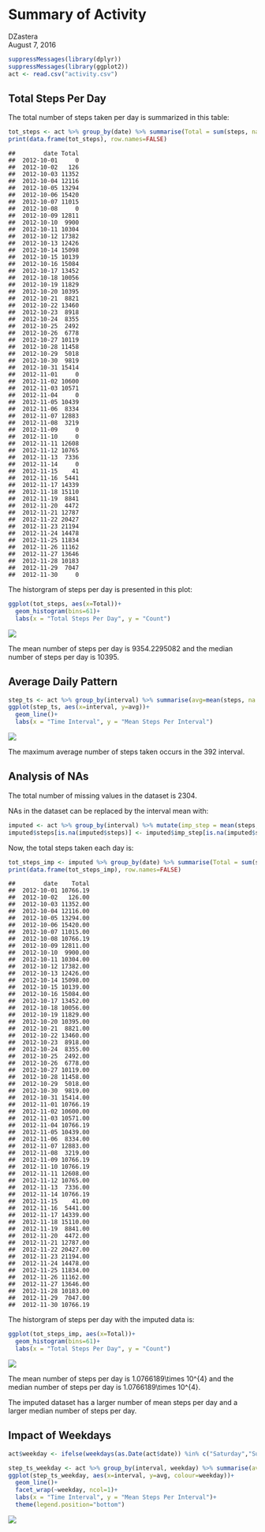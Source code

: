 # Summary of Activity
DZastera  
August 7, 2016  




```r
suppressMessages(library(dplyr))
suppressMessages(library(ggplot2))
act <- read.csv("activity.csv")
```

## Total Steps Per Day

The total number of steps taken per day is summarized in this table:


```r
tot_steps <- act %>% group_by(date) %>% summarise(Total = sum(steps, na.rm=TRUE))
print(data.frame(tot_steps), row.names=FALSE)
```

```
##        date Total
##  2012-10-01     0
##  2012-10-02   126
##  2012-10-03 11352
##  2012-10-04 12116
##  2012-10-05 13294
##  2012-10-06 15420
##  2012-10-07 11015
##  2012-10-08     0
##  2012-10-09 12811
##  2012-10-10  9900
##  2012-10-11 10304
##  2012-10-12 17382
##  2012-10-13 12426
##  2012-10-14 15098
##  2012-10-15 10139
##  2012-10-16 15084
##  2012-10-17 13452
##  2012-10-18 10056
##  2012-10-19 11829
##  2012-10-20 10395
##  2012-10-21  8821
##  2012-10-22 13460
##  2012-10-23  8918
##  2012-10-24  8355
##  2012-10-25  2492
##  2012-10-26  6778
##  2012-10-27 10119
##  2012-10-28 11458
##  2012-10-29  5018
##  2012-10-30  9819
##  2012-10-31 15414
##  2012-11-01     0
##  2012-11-02 10600
##  2012-11-03 10571
##  2012-11-04     0
##  2012-11-05 10439
##  2012-11-06  8334
##  2012-11-07 12883
##  2012-11-08  3219
##  2012-11-09     0
##  2012-11-10     0
##  2012-11-11 12608
##  2012-11-12 10765
##  2012-11-13  7336
##  2012-11-14     0
##  2012-11-15    41
##  2012-11-16  5441
##  2012-11-17 14339
##  2012-11-18 15110
##  2012-11-19  8841
##  2012-11-20  4472
##  2012-11-21 12787
##  2012-11-22 20427
##  2012-11-23 21194
##  2012-11-24 14478
##  2012-11-25 11834
##  2012-11-26 11162
##  2012-11-27 13646
##  2012-11-28 10183
##  2012-11-29  7047
##  2012-11-30     0
```

The historgram of steps per day is presented in this plot:

```r
ggplot(tot_steps, aes(x=Total))+
  geom_histogram(bins=61)+
  labs(x = "Total Steps Per Day", y = "Count")
```

![](PA1_template_files/figure-html/tot_hist-1.png)<!-- -->

The mean number of steps per day is 9354.2295082 and the median number of steps per day is 10395.

## Average Daily Pattern


```r
step_ts <- act %>% group_by(interval) %>% summarise(avg=mean(steps, na.rm=TRUE))
ggplot(step_ts, aes(x=interval, y=avg))+
  geom_line()+
  labs(x = "Time Interval", y = "Mean Steps Per Interval")
```

![](PA1_template_files/figure-html/step_ts-1.png)<!-- -->

The maximum average number of steps taken occurs in the 392 interval.

## Analysis of NAs

The total number of missing values in the dataset is 2304.

NAs in the dataset can be replaced by the interval mean with:


```r
imputed <- act %>% group_by(interval) %>% mutate(imp_step = mean(steps, na.rm=TRUE))
imputed$steps[is.na(imputed$steps)] <- imputed$imp_step[is.na(imputed$steps)]
```

Now, the total steps taken each day is:


```r
tot_steps_imp <- imputed %>% group_by(date) %>% summarise(Total = sum(steps, na.rm=TRUE))
print(data.frame(tot_steps_imp), row.names=FALSE)
```

```
##        date    Total
##  2012-10-01 10766.19
##  2012-10-02   126.00
##  2012-10-03 11352.00
##  2012-10-04 12116.00
##  2012-10-05 13294.00
##  2012-10-06 15420.00
##  2012-10-07 11015.00
##  2012-10-08 10766.19
##  2012-10-09 12811.00
##  2012-10-10  9900.00
##  2012-10-11 10304.00
##  2012-10-12 17382.00
##  2012-10-13 12426.00
##  2012-10-14 15098.00
##  2012-10-15 10139.00
##  2012-10-16 15084.00
##  2012-10-17 13452.00
##  2012-10-18 10056.00
##  2012-10-19 11829.00
##  2012-10-20 10395.00
##  2012-10-21  8821.00
##  2012-10-22 13460.00
##  2012-10-23  8918.00
##  2012-10-24  8355.00
##  2012-10-25  2492.00
##  2012-10-26  6778.00
##  2012-10-27 10119.00
##  2012-10-28 11458.00
##  2012-10-29  5018.00
##  2012-10-30  9819.00
##  2012-10-31 15414.00
##  2012-11-01 10766.19
##  2012-11-02 10600.00
##  2012-11-03 10571.00
##  2012-11-04 10766.19
##  2012-11-05 10439.00
##  2012-11-06  8334.00
##  2012-11-07 12883.00
##  2012-11-08  3219.00
##  2012-11-09 10766.19
##  2012-11-10 10766.19
##  2012-11-11 12608.00
##  2012-11-12 10765.00
##  2012-11-13  7336.00
##  2012-11-14 10766.19
##  2012-11-15    41.00
##  2012-11-16  5441.00
##  2012-11-17 14339.00
##  2012-11-18 15110.00
##  2012-11-19  8841.00
##  2012-11-20  4472.00
##  2012-11-21 12787.00
##  2012-11-22 20427.00
##  2012-11-23 21194.00
##  2012-11-24 14478.00
##  2012-11-25 11834.00
##  2012-11-26 11162.00
##  2012-11-27 13646.00
##  2012-11-28 10183.00
##  2012-11-29  7047.00
##  2012-11-30 10766.19
```

The historgram of steps per day with the imputed data is:

```r
ggplot(tot_steps_imp, aes(x=Total))+
  geom_histogram(bins=61)+
  labs(x = "Total Steps Per Day", y = "Count")
```

![](PA1_template_files/figure-html/tot_hist_imp-1.png)<!-- -->

The mean number of steps per day is 1.0766189\times 10^{4} and the median number of steps per day is 1.0766189\times 10^{4}.

The imputed dataset has a larger number of mean steps per day and a larger median number of steps per day.


## Impact of Weekdays


```r
act$weekday <- ifelse(weekdays(as.Date(act$date)) %in% c("Saturday","Sunday"),"weekend", "weekday") 
```


```r
step_ts_weekday <- act %>% group_by(interval, weekday) %>% summarise(avg=mean(steps, na.rm=TRUE))
ggplot(step_ts_weekday, aes(x=interval, y=avg, colour=weekday))+
  geom_line()+
  facet_wrap(~weekday, ncol=1)+
  labs(x = "Time Interval", y = "Mean Steps Per Interval")+
  theme(legend.position="bottom")
```

![](PA1_template_files/figure-html/weekday_plot-1.png)<!-- -->

